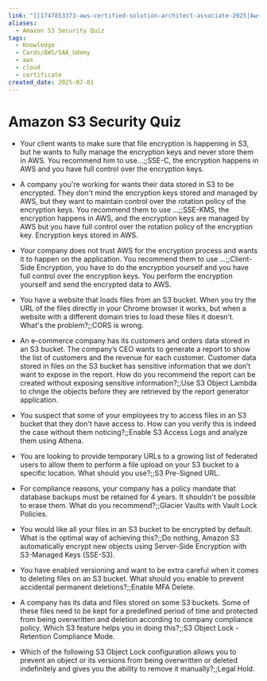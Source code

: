 ```yaml
---
link: "[[1747853373-aws-certified-solution-architect-associate-2025|Aws Certified Solution Architect Associate 2025]]"
aliases:
  - Amazon S3 Security Quiz
tags:
  - Knowledge
  - Cards/AWS/SAA_Udemy
  - aws
  - cloud
  - certificate
created_date: 2025-07-01
---
```

# Amazon S3 Security Quiz
- Your client wants to make sure that file encryption is happening in S3, but he wants to fully manage the encryption keys and never store them in AWS. You recommend him to use...;;SSE-C, the encryption happens in AWS and you have full control over the encryption keys.
<!--SR:!2025-11-05,72,250-->
- A company you're working for wants their data stored in S3 to be encrypted. They don't mind the encryption keys stored and managed by AWS, but they want to maintain control over the rotation policy of the encryption keys. You recommend them to use ...;;SSE-KMS, the encryption happens in AWS, and the encryption keys are managed by AWS but you have full control over the rotation policy of the encryption key. Encryption keys stored in AWS.
<!--SR:!2025-11-30,109,310-->
- Your company does not trust AWS for the encryption process and wants it to happen on the application. You recommend them to use ...;;Client-Side Encryption, you have to do the encryption yourself and you have full control over the encryption keys. You perform the encryption yourself and send the encrypted data to AWS.
<!--SR:!2025-09-15,32,270-->
- You have a website that loads files from an S3 bucket. When you try the URL of the files directly in your Chrome browser it works, but when a website with a different domain tries to load these files it doesn't. What's the problem?;;CORS is wrong.
<!--SR:!2025-09-25,64,310-->
- An e-commerce company has its customers and orders data stored in an S3 bucket. The company’s CEO wants to generate a report to show the list of customers and the revenue for each customer. Customer data stored in files on the S3 bucket has sensitive information that we don’t want to expose in the report. How do you recommend the report can be created without exposing sensitive information?;;Use S3 Object Lambda to chnge the objects before they are retrieved by the report generator application.
<!--SR:!2026-02-17,165,310-->
- You suspect that some of your employees try to access files in an S3 bucket that they don't have access to. How can you verify this is indeed the case without them noticing?;;Enable S3 Access Logs and analyze them using Athena.
<!--SR:!2025-10-06,33,270-->
- You are looking to provide temporary URLs to a growing list of federated users to allow them to perform a file upload on your S3 bucket to a specific location. What should you use?;;S3 Pre-Signed URL.
<!--SR:!2026-02-27,177,310-->
- For compliance reasons, your company has a policy mandate that database backups must be retained for 4 years. It shouldn't be possible to erase them. What do you recommend?;;Glacier Vaults with Vault Lock Policies.
<!--SR:!2025-10-03,30,190-->
- You would like all your files in an S3 bucket to be encrypted by default. What is the optimal way of achieving this?;;Do nothing, Amazon S3 automatically encrypt new objects using Server-Side Encryption with S3-Managed Keys (SSE-S3).
<!--SR:!2025-12-31,128,290-->
- You have enabled versioning and want to be extra careful when it comes to deleting files on an S3 bucket. What should you enable to prevent accidental permanent deletions?;;Enable MFA Delete.
<!--SR:!2025-09-22,61,310-->
- A company has its data and files stored on some S3 buckets. Some of these files need to be kept for a predefined period of time and protected from being overwritten and deletion according to company compliance policy. Which S3 feature helps you in doing this?;;S3 Object Lock - Retention Compliance Mode.
<!--SR:!2025-09-07,36,230-->
- Which of the following S3 Object Lock configuration allows you to prevent an object or its versions from being overwritten or deleted indefinitely and gives you the ability to remove it manually?;;Legal Hold.
<!--SR:!2025-09-20,59,310-->




